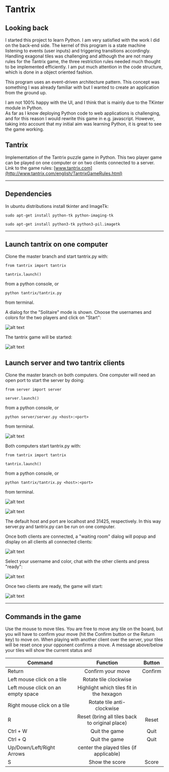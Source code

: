 # Tantrix

## Looking back
I started this project to learn Python. I am very satisfied with the work I did on the back-end side. The kernel of this program is a state machine listening to events (user inputs) and triggering transitions accordingly. Handling exagonal tiles was challenging and although the are not many rules for the Tantrix game, the three restriction rules needed much thought to be implemented efficiently. I am put much attention in the code structure, which is done in a object oriented fashion.  

This program uses an event-driven architecture pattern. This concept was something I was already familiar with but I wanted to create an application from the ground up.  

I am not 100% happy with the UI, and I think that is mainly due to the TKinter module in Python.  
As far as I know deploying Python code to web applications is challenging, and for this reason I would rewrite this game in e.g. javascript. However, taking into account that my initial aim was learning Python, it is great to see the game working. 


## Tantrix
Implementation of the Tantrix puzzle game in Python. 
This two player game can be played on one computer or on two clients connected to a server. 
Link to the game rules: [www.tantrix.com](http://www.tantrix.com/english/TantrixGameRules.html)

---
## Dependencies
In ubuntu distributions install tkinter and ImageTk:

`sudo apt-get install python-tk python-imaging-tk`

`sudo apt-get install python3-tk python3-pil.imagetk`

---

## Launch tantrix on one computer
Clone the master branch and start tantrix.py with:

`from tantrix import tantrix`

`tantrix.launch()`

from a python console, or

`python tantrix/tantrix.py`

from terminal. 

A dialog for the "Solitaire" mode is shown. Choose the usernames and colors for the two players and click on "Start": 

![alt text](https://github.com/aless80/tantrix/blob/master/img/SolitaireDialog.png "Solitaire dialog")

The tantrix game will be started:

![alt text](https://github.com/aless80/tantrix/blob/master/img/tantrix_game_solitaire.png "Tantrix")

## Launch server and two tantrix clients
Clone the master branch on both computers. One computer will need an open port to start the server by doing:

`from server import server`

`server.launch()`

from a python console, or

`python server/server.py <host>:<port>`

from terminal. 

![alt text](https://github.com/aless80/tantrix/blob/master/img/terminal_server.png "python server.py")

Both computers start tantrix.py with:

`from tantrix import tantrix`

`tantrix.launch()`

from a python console, or

`python tantrix/tantrix.py <host>:<port>`

from terminal. 

![alt text](https://github.com/aless80/tantrix/blob/master/img/terminal_client1.png "terminal client1.py")

![alt text](https://github.com/aless80/tantrix/blob/master/img/terminal_client2.png "terminal client2.py")

The default host and port are localhost and 31425, respectively. In this way server.py and tantrix.py can be run on one computer.


Once both clients are connected, a "waiting room" dialog will popup and display on all clients all connected clients:

![alt text](https://github.com/aless80/tantrix/blob/master/img/WaitingRoom_client1.png "waiting room.py")

Select your username and color, chat with the other clients and press "ready":

![alt text](https://github.com/aless80/tantrix/blob/master/img/WaitingRoom_client1_ready.png "client1 ready")

Once two clients are ready, the game will start:


![alt text](https://github.com/aless80/tantrix/blob/master/img/tantrix_game_2players.png "tantrix game 2 players")


---

## Commands in the game

Use the mouse to move tiles. You are free to move any tile on the board, but you will have to confirm your move (hit the Confirm button or the Return key) to move on. When playing with another client over the server, your tiles will be reset once your opponent confirms a move. A message above/below your tiles will show the current status and 

| Command        | Function       | Button     |
| ------------- |:-------------:|:-------------:|
| Return | Confirm your move | Confirm |
| Left mouse click on a tile | Rotate tile clockwise | |
| Left mouse click on an empty space | Highlight which tiles fit in the hexagon | |
| Right mouse click on a tile | Rotate tile anti-clockwise | |
| R | Reset (bring all tiles back to original place) | Reset |
| Ctrl + W | Quit the game | Quit |
| Ctrl + Q | Quit the game | Quit |
| Up/Down/Left/Right Arrows | center the played tiles (if applicable) | |
| S | Show the score | Score |
